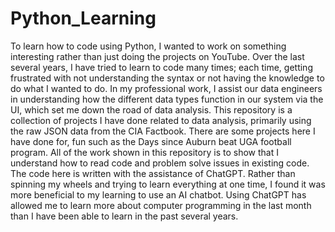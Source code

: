# Python_Learning
To learn how to code using Python, I wanted to work on something interesting rather than just doing the projects on YouTube. Over the last several years, I have tried to learn to code many times; each time, getting frustrated with not understanding the syntax or not having the knowledge to do what I wanted to do. In my professional work, I assist our data engineers in understanding how the different data types function in our system via the UI, which set me down the road of data analysis. This repository is a collection of projects I have done related to data analysis, primarily using the raw JSON data from the CIA Factbook. There are some projects here I have done for, fun such as the Days since Auburn beat UGA football program. All of the work shown in this repository is to show that I understand how to read code and problem solve issues in existing code. The code here is written with the assistance of ChatGPT. Rather than spinning my wheels and trying to learn everything at one time, I found it was more beneficial to my learning to use an AI chatbot. Using ChatGPT has allowed me to learn more about computer programming in the last month than I have been able to learn in the past several years.  

